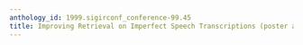 ```yaml
---
anthology_id: 1999.sigirconf_conference-99.45
title: Improving Retrieval on Imperfect Speech Transcriptions (poster abstract)
---
```

